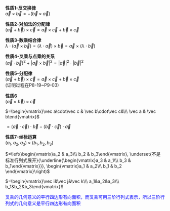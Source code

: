 **性质1-反交换律**  
$\vec a\times\vec b=-(\vec b\times\vec a)$  
  
**性质2-对加法的分配律**  
$(\vec a+\vec b)\times\vec c=\vec a \times\vec c+\vec b\times\vec c$  
  
**性质3-数乘结合律**  
$\lambda\cdot(\vec a \times  \vec b)  
=(\lambda\cdot\vec a)\times  \vec b  
=\vec a\times(\lambda\cdot\vec b)$  
  
**性质4-叉乘与点乘的关系**  
$(\vec a\cdot \vec b)^2 + |\vec a \times \vec b|^2 = |\vec a|^2\cdot|\vec b|^2$  
  
**性质5-分配律**  
$(\vec a+\vec b)\times\vec c=\vec a\times\vec c+\vec b\times\vec c$  
(证明过程在P8-19~P9-03)  
  
**性质6**  
$(\vec a \times \vec b) \times \vec c$  
  
$=\begin{vmatrix}\vec a\cdot\vec c & \vec b\cdot\vec c&\\\ \vec a & \vec b\end{vmatrix}$  
  
$=(\vec a\cdot\vec c)\cdot\vec b-(\vec b\cdot\vec c)\cdot\vec a$  
  
**性质7-坐标运算**  
$(a_1,a_2,a_3) \times (b_1,b_2,b_3)$  
  
$=\left(\begin{vmatrix}a_2 & a_3\\\ b_2 & b_3\end{vmatrix},  
\underset{不是标准行列式展开}{\underline{\begin{vmatrix}a_3 & a_1\\\ b_3 & b_1\end{vmatrix}}},  
\begin{vmatrix}a_1 & a_2\\\ b_1 & b_2 \end{vmatrix}\right)$  
  
$=\begin{vmatrix}\vec i&\vec j&\vec k\\\ a_1&a_2&a_3\\\ b_1&b_2&b_3\end{vmatrix}$  
  
<font color=blue>叉乘的几何意义的平行四边形有向面积，而叉乘可用三阶行列式表示，所以三阶行列式的几何意义是平行四边形有向面积</font>  
